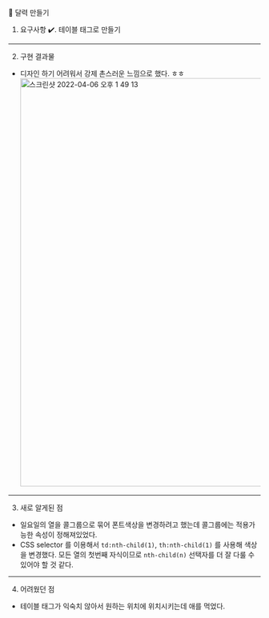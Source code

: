 📝 달력 만들기

1. 요구사항
   ✔️. 테이블 태그로 만들기

---

2. 구현 결과물

- 디자인 하기 어려워서 강제 촌스러운 느낌으로 했다. ㅎㅎ
  <img width="817" alt="스크린샷 2022-04-06 오후 1 49 13" src="https://user-images.githubusercontent.com/97894417/161902859-ccd73fbb-6eb3-4b98-8cbe-d01e5f63a98c.png">

---

3. 새로 알게된 점

- 일요일의 열을 콜그룹으로 묶어 폰트색상을 변경하려고 했는데 콜그룹에는 적용가능한 속성이 정해져있었다.
- CSS selector 를 이용해서 `td:nth-child(1)`, `th:nth-child(1)` 를 사용해 색상을 변경했다. 모든 열의 첫번째 자식이므로 `nth-child(n)` 선택자를 더 잘 다룰 수 있어야 할 것 같다.

---

4. 어려웠던 점

- 테이블 태그가 익숙치 않아서 원하는 위치에 위치시키는데 애를 먹었다.
